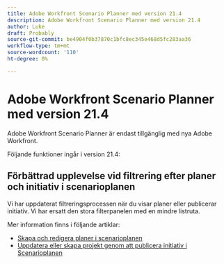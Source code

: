```yaml
---
title: Adobe Workfront Scenario Planner med version 21.4
description: Adobe Workfront Scenario Planner med version 21.4
author: Luke
draft: Probably
source-git-commit: be4904f0b37870c1bfc8ec345e468d5fc283aa36
workflow-type: tm+mt
source-wordcount: '110'
ht-degree: 0%

---
```


# Adobe Workfront Scenario Planner med version 21.4

Adobe Workfront Scenario Planner är endast tillgänglig med nya Adobe Workfront.

Följande funktioner ingår i version 21.4:

## Förbättrad upplevelse vid filtrering efter planer och initiativ i scenarioplanen

Vi har uppdaterat filtreringsprocessen när du visar planer eller publicerar initiativ. Vi har ersatt den stora filterpanelen med en mindre listruta.

Mer information finns i följande artiklar:

* [Skapa och redigera planer i scenarioplanen](../../../scenario-planner/create-and-edit-plans.md)
* [Uppdatera eller skapa projekt genom att publicera initiativ i Scenarioplanen](../../../scenario-planner/publish-scenarios-update-projects.md)

